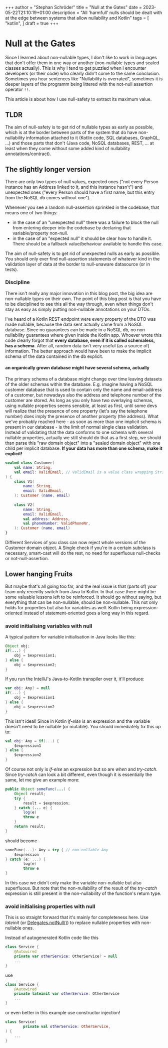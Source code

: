 +++
author = "Stephan Schröder"
title = "Null at the Gates"
date = 2023-05-22T21:10:19+01:00
description = "All 'harmfull' nulls should be dealt with at the edge between systems that allow nullability and Kotlin"
tags = [
    "kotlin",
]
draft = true
+++

# Null at the Gates

Since I learned about non-nullable types, I don't like to work in languages that don't offer them in one way or another
(non-nullable types and sealed classes actually).
This is why I tend to get puzzled when I encounter developers (or their code) who clearly didn't come to the same conclusion.
Sometimes you hear sentences like "Nullability is overrated", sometimes it is deeper layers of the programm being littered with the not-null assertion operator `!!`.

This article is about how I use null-safety to extract its maximum value.

## TLDR

The aim of null-safety is to get rid of nullable types as early as possible, which is at the border between parts of
the system that do have non-nullability information attached to it (Kotlin code, SQL databases, GraphQL, ...) and those
parts that don't (Java code, NoSQL databases, REST, ... at least when they come without some added kind of nullability annotations/contract).

## The slightly longer version

There are only two types of null values, expected ones ("not every Person instance has an Address linked to it, and this instance hasn't")
and unexpected ones ("every Person should have a first name, but this entry from the NoSQL db comes without one").

Whenever you see a random null-assertion sprinkled in the codebase, that means one of two things:
- in the case of an "unexpected null" there was a failure to block the null from entering deeper into the codebase by declaring that variable/property non-null.
- in the case of an "expected null" it should be clear how to handle it. There should be a fallback value/behaviour available to handle this case.

The aim of null-safety is to get rid of unexpected nulls as early as possible.
You should only ever find null-assertion statements of whatever kind in the validation layer of data at the border
to null-unaware datasource (or in tests).

### Discipline

There isn't really any major innovation in this blog post, the big idea are non-nullable types on their own. The point of this
blog post is that you have to be disciplined to see this all the way through, even when things don't stay as easy as
simply putting non-nullable annotations on your DTOs.

I've heard of a Kotlin REST endpoint were every property of the DTO was made nullable, because the data sent actually came
from a NoSQL database. Since no guarantees can be made in a NoSQL db, no non-nullability guarantees where given inside
the Kotlin app. Whoever wrote this code clearly forgot that 
**every database, even if it is called schemaless, has a schema**. After all, random data isn't very useful (as a source
of) information. The better approach would have been to make the implicit schema of the data contained in the db explicit.

#### an organically grown database might have several schema, actually

The primary schema of a database might change over time leaving datasets of the older schemas within the database.
E.g. imagine having a NoSQL customer database that is used to contain only the name and email-address of a customer, but
nowadays also the address and telephone number of the customer are stored. As long as you only have two overlaying schemas,
using nullable properties seems sensible, at least as first, until some devs will realize that the presence of one property
(let's say the telephone number) does imply the presence of another property (the address). 
What we've probably reached here - as soon as more than one implicit schema is present in our database - is the limit of
normal single class validation. Instead of validating that the data conforms to one schema with several nullable properties,
actually we still should do that as a first step, we should than parse this "raw domain object" into a "sealed domain object"
with one child per implicit database. **If your data has more than one schema, make it explicit!**

```kotlin
sealed class Customer(
    val name: String,
    val email: ValidEmail, // ValidEmail is a value class wrapping String with some additional validation
) {
    class V1(
        name: String,
        email: ValidEmail,
    ): Customer (name, email)
    
    class V2(
        name: String,
        email: ValidEmail,
        val address: Address,
        val phoneNumber: ValidPhoneNr,
    ): Customer (name, email)
}
```

Different Services of you class can now reject whole versions of the Customer domain object. A Single check if you're
in a certain subclass is necessary, smart-cast will do the rest, no need for superfluous null-checks or not-null-assertion.

## Lower hanging Fruits

But maybe that's all going too far, and the real issue is that (parts of) your team only recently switch from Java to
Kotlin. In that case there might be some valuable lessons left to be reinforced. It should go without saying,
but everything that can be non-nullable, should be non-nullable. This not only holds for properties but also for variables as well.
Kotlin being expression-oriented instead of statement-oriented goes a long way in this regard.


### avoid initialising variables with null

A typical pattern for variable initialisation in Java looks like this:

```java
Object obj;
if(...) {
    obj = $expression1;
} else {
    obj = $expression2;
}
```

If you run the IntelliJ's Java-to-Kotlin transpiler over it, it'll produce:

```kotlin
var obj: Any? = null
if(...) {
    obj = $expression1
} else {
    obj = $expression2
}
```

This isn't ideal! Since in Kotlin *if-else* is an expression and the variable doesn't need to be nullable (or mutable).
You should immediately fix this up to:

```kotlin
val obj: Any = if(...) {
    $expression1
} else {
    $expression2
}
```

Of course not only is *if-else* an expression but so are *when* and *try-catch*. Since *try-catch* can look a bit different,
even though it is essentially the same, let me give an example more:

```java
public Object someFunc(...) {
    Object result;
    try {
        result = $expression;
    } catch (... e) {
        log(e)
        throw e
    }
    return result;
}
```

should become

```kotlin
someFunc(...): Any = try { // non-nullable Any
    $expression
} catch (e: ...) {
        log(e)
        throw e
}
```

In this case we didn't only make the variable non-nullable but also superfluous. But note that the non-nullability of the
result of the *try-catch* expression is still present in the non-nullability of the function's return type.

### avoid initialising properties with null

This is so straight forward that it's mainly for completeness here. Use *lateinit* (or [Delegates.notNull()](https://kotlinlang.org/api/latest/jvm/stdlib/kotlin.properties/-delegates/not-null.html))
to replace nullable properties with non-nullable ones.

Instead of autogenerated Kotlin code like this

```kotlin
class Service {
    @Autowired
    private var otherService: OtherService? = null
    ...
}
```

use 


```kotlin
class Service {
    @Autowired
    private lateinit var otherService: OtherService
    ...
}
```

or even better in this example use constructor injection!

```kotlin
class Service(
        private val otherService: OtherService, 
) {
    ...
}
```
